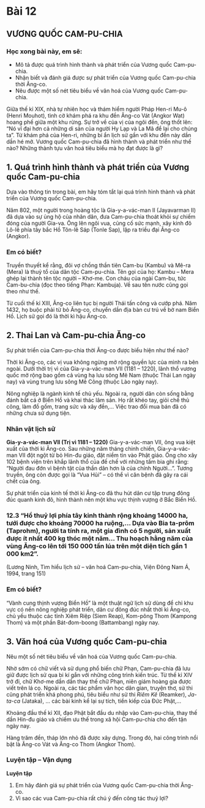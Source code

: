 # Bài 12
## VƯƠNG QUỐC CAM-PU-CHIA

### Học xong bài này, em sẽ:
*   Mô tả được quá trình hình thành và phát triển của Vương quốc Cam-pu-chia.
*   Nhận biết và đánh giá được sự phát triển của Vương quốc Cam-pu-chia thời Ăng-co.
*   Nêu được một số nét tiêu biểu về văn hoá của Vương quốc Cam-pu-chia.

Giữa thế kỉ XIX, nhà tự nhiên học và thám hiểm người Pháp Hen-ri Mu-ô (Henri Mouhot), tình cờ khám phá ra khu đền Ăng-co Vát (Angkor Wat) hoang phế giữa một khu rừng. Sự trở về của vị của ngôi đền, ông thốt lên: “Nó vĩ đại hơn cả những di sản của người Hy Lạp và La Mã để lại cho chúng ta”. Từ khám phá của Hen-ri, những bí ẩn lịch sử gần với khu đền này dần dần hé mở. Vương quốc Cam-pu-chia đã hình thành và phát triển như thế nào? Những thành tựu văn hoá tiêu biểu mà họ đạt được là gì?

## 1. Quá trình hình thành và phát triển của Vương quốc Cam-pu-chia

Dựa vào thông tin trong bài, em hãy tóm tắt lại quá trình hình thành và phát triển của Vương quốc Cam-pu-chia.

Năm 802, một người trong hoàng tộc là Gia-y-a-vác-man II (Jayavarman II) đã dựa vào sự ủng hộ của nhân dân, đưa Cam-pu-chia thoát khỏi sự chiếm đóng của người Gia-va. Ông lên ngôi vua, củng cố sức mạnh, xây kinh đô Lô-lê phía tây bắc Hồ Tôn-lê Sáp (Tonle Sap), lập ra triều đại Ăng-co (Angkor).

### Em có biết?

Truyền thuyết kể rằng, đôi vợ chồng thần tiên Cam-bu (Kambu) và Mê-ra (Mera) là thuỷ tổ của dân tộc Cam-pu-chia. Tên gọi của họ: Kambu – Mera ghép lại thành tên tộc người – Khơ-me. Con cháu của ngài Cam-bu, tức Cam-bu-chia (đọc theo tiếng Phạn: Kambuja). Về sau tên nước cũng gọi theo như thế.

Từ cuối thế kỉ XIII, Ăng-co liên tục bị người Thái tấn công và cướp phá. Năm 1432, họ buộc phải từ bỏ Ăng-co, chuyển dần địa bàn cư trú về bờ nam Biển Hồ. Lịch sử gọi đó là thời kì hậu Ăng-co.

## 2. Thai Lan và Cam-pu-chia Ăng-co

Sự phát triển của Cam-pu-chia thời Ăng-co được biểu hiện như thế nào?

Thời kì Ăng-co, các vị vua không ngừng mở rộng quyền lực của mình ra bên ngoài. Dưới thời trị vì của Gia-y-a-vác-man VII (1181 – 1220), lãnh thổ vương quốc mở rộng bao gồm cả vùng hạ lưu sông Mê Nam (thuộc Thái Lan ngày nay) và vùng trung lưu sông Mê Công (thuộc Lào ngày nay).

Nông nghiệp là ngành kinh tế chủ yếu. Ngoài ra, người dân còn sống bằng đánh bắt cá ở Biển Hồ và khai thác lâm sản. Họ rất khéo tay, giỏi chế thủ công, làm đồ gốm, trang sức và xây đền,... Việc trao đổi mua bán đã có những chưa sử dụng tiện.

### Nhân vật lịch sử
**Gia-y-a-vác-man VII (Trị vì 1181 – 1220)**
Gia-y-a-vác-man VII, ông vua kiệt xuất của thời kì Ăng-co. Sau những năm tháng chinh chiến, Gia-y-a-vác-man VII đột ngột từ bỏ Hin-đu giáo, đặt niềm tin vào Phật giáo. Ông cho xây 102 bệnh viện trên khắp lãnh thổ của đế chế với những tấm bia ghi rằng: “Người đau đớn vì bệnh tật của thần dân hơn là của chính Người...”. Tương truyền, ông còn được gọi là “Vua Hủi” – có thể vì căn bệnh đã gây ra cái chết của ông.

Sự phát triển của kinh tế thời kì Ăng-co đã thu hút dân cư tập trung đông đúc quanh kinh đô, hình thành nên một khu vực thịnh vượng ở Bắc Biển Hồ.

### 12.3 “Hồ thuỷ lợi phía tây kinh thành rộng khoảng 14000 ha, tưới được cho khoảng 70000 ha ruộng,... Dựa vào Bia ta-prôm (Taprohm), người ta tính ra, một gia đình có 5 người, sản xuất được ít nhất 400 kg thóc một năm... Thu hoạch hằng năm của vùng Ăng-co lên tới 150 000 tấn lúa trên một diện tích gần 1 000 km2”.
(Lương Ninh, Tìm hiểu lịch sử – văn hoá Cam-pu-chia, Viện Đông Nam Á, 1994, trang 151)

### Em có biết?

“Vành cung thịnh vượng Biển Hồ” là một thuật ngữ lịch sử dùng để chỉ khu vực có nền nông nghiệp phát triển, dân cư đông đúc nhất thời kì Ăng-co, chủ yếu thuộc các tỉnh Xiêm Riệp (Siem Reap), Kom-pông Thom (Kampong Thom) và một phần Bát-đom-boong (Battambang) ngày nay.

## 3. Văn hoá của Vương quốc Cam-pu-chia

Nêu một số nét tiêu biểu về văn hoá của Vương quốc Cam-pu-chia.

Nhờ sớm có chữ viết và sử dụng phổ biến chữ Phạn, Cam-pu-chia đã lưu giữ được lịch sử qua bi kí gắn với những công trình kiến trúc. Từ thế kỉ XIV trở đi, chữ Khơ-me dần dần thay thế chữ Phạn, niên giám hoàng gia được viết trên lá cọ. Ngoài ra, các tác phẩm văn học dân gian, truyện thơ, sử thi cũng phát triển khá phong phú, tiêu biểu như sử thi *Riêm Kê* (Reamker), *Ja-ta-ca* (Jataka), ... các bài kinh kể lại sự tích, tiền kiếp của Đức Phật,...

Khoảng đầu thế kỉ XII, đạo Phật bắt đầu du nhập vào Cam-pu-chia, thay thế dần Hin-đu giáo và chiếm ưu thế trong xã hội Cam-pu-chia cho đến tận ngày nay.

Hàng trăm đền, tháp lớn nhỏ đã được xây dựng. Trong đó, hai công trình nổi bật là Ăng-co Vát và Ăng-co Thom (Angkor Thom).

### Luyện tập – Vận dụng

**Luyện tập**
1. Em hãy đánh giá sự phát triển của Vương quốc Cam-pu-chia thời Ăng-co.
2. Vì sao các vua Cam-pu-chia rất chú ý đến công tác thuỷ lợi?
